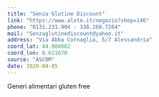 ```yaml
---
title: "Senza Glutine Discount"
link: "https://www.alxte.it/negozio?shop=146"
phone: "0131.231.904 - 338.260.7264"
mail: "Senzaglutinediscount@yahoo.it"
address: "Via Abba Cornaglia, 5/7 Alessandria"
coord_lat: 44.904862
coord_lon: 8.621070
source: "ASCOM"
date: 2020-04-05
---
```


Generi alimentari gluten free
